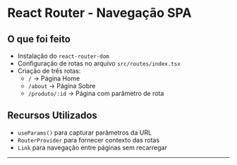 # React Router - Navegação SPA

## O que foi feito

- Instalação do `react-router-dom`
- Configuração de rotas no arquivo `src/routes/index.tsx`
- Criação de três rotas:
  - `/` → Página Home
  - `/about` → Página Sobre
  - `/produto/:id` → Página com parâmetro de rota

## Recursos Utilizados

- `useParams()` para capturar parâmetros da URL
- `RouterProvider` para fornecer contexto das rotas
- `Link` para navegação entre páginas sem recarregar

---
